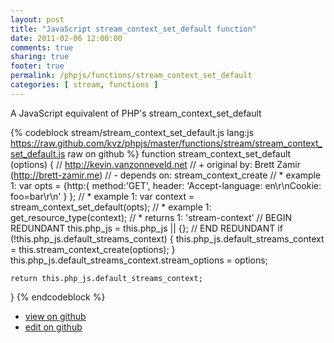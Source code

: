 ```yaml
---
layout: post
title: "JavaScript stream_context_set_default function"
date: 2011-02-06 12:00:00
comments: true
sharing: true
footer: true
permalink: /phpjs/functions/stream_context_set_default
categories: [ stream, functions ]
---
```

A JavaScript equivalent of PHP's stream_context_set_default
<!-- more -->
{% codeblock stream/stream_context_set_default.js lang:js https://raw.github.com/kvz/phpjs/master/functions/stream/stream_context_set_default.js raw on github %}
function stream_context_set_default (options) {
    // http://kevin.vanzonneveld.net
    // +   original by: Brett Zamir (http://brett-zamir.me)
    // -    depends on: stream_context_create
    // *     example 1: var opts = {http:{ method:'GET', header: 'Accept-language: en\r\nCookie: foo=bar\r\n' } };
    // *     example 1: var context = stream_context_set_default(opts);
    // *     example 1: get_resource_type(context);
    // *     returns 1: 'stream-context'
    // BEGIN REDUNDANT
    this.php_js = this.php_js || {};
    // END REDUNDANT
    if (!this.php_js.default_streams_context) {
        this.php_js.default_streams_context = this.stream_context_create(options);
    }
    this.php_js.default_streams_context.stream_options = options;

    return this.php_js.default_streams_context;
}
{% endcodeblock %}
<ul>
 <li><a href="https://github.com/kvz/phpjs/blob/master/functions/stream/stream_context_set_default.js">view on github</a></li>
 <li><a href="https://github.com/kvz/phpjs/edit/master/functions/stream/stream_context_set_default.js">edit on github</a></li>
</ul>
